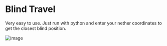# Blind Travel

Very easy to use.
Just run with python and enter your nether coordinates
to get the closest blind position.

![image](https://github.com/UltimatTomat/BlindTravel/assets/117816737/1f90192b-9afa-4abd-ade8-0e591b2f6421)
